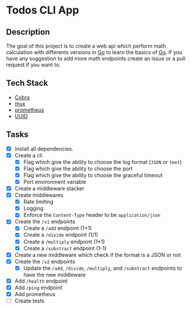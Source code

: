 # Todos CLI App

## Description

The goal of this project is to create a web api which perform math calculation with differents versions in [Go](https://go.dev) to learn the basics of [Go](https://go.dev). If you have any suggestion to add more math endpoints create an issue or a pull request if you want to.

## Tech Stack

- [Cobra](https://cobra.dev)
- [mux](https://github.com/gorilla/mux)
- [prometheus](https://github.com/prometheus/client_golang)
- [UUID](https://github.com/google/uuid)

## Tasks

- [x] Install all dependencies.
- [x] Create a cli
  - [x] Flag which give the ability to choose the log format (`JSON` or `text`)
  - [x] Flag which give the ability to choose the port
  - [x] Flag which give the ability to choose the graceful timeout
  - [x] Port environment variable
- [x] Create a middleware stacker
- [x] Create middlewares
  - [x] Rate limiting
  - [x] Logging
  - [x] Enforce the `Content-Type` header to be `application/json`
- [x] Create the `/v1` endpoints
  - [x] Create a `/add` endpoint (1+1)
  - [x] Create a `/divide` endpoint (1/1)
  - [x] Create a `/multiply` endpoint (1*1)
  - [x] Create a `/substract` endpoint (1-1)
- [x] Create a new middleware which check if the format is a JSON or not
- [x] Create the `/v2` endpoints
  - [x] Update the `/add`, `/divide`, `/multiply`, and `/substract` endpoints to have the new middleware
- [x] Add `/health` endpoint
- [x] Add `/ping` endpoint
- [x] Add prometheus
- [ ] Create tests
